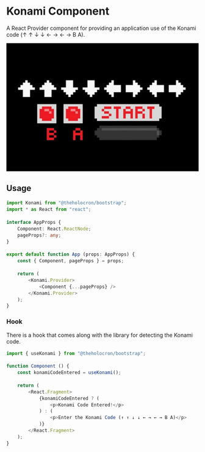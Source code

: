 # Konami Component

A React Provider component for providing an application use of the Konami code (↑ ↑ ↓ ↓ ← → ← → B A).

![konami](./konami.jpg)

## Usage

```typescript
import Konami from "@theholocron/bootstrap";
import * as React from "react";

interface AppProps {
    Component: React.ReactNode;
    pageProps?: any;
}

export default function App (props: AppProps) {
    const { Component, pageProps } = props;

    return (
        <Konami.Provider>
            <Component {...pageProps} />
        </Konami.Provider>
    );
}
```

### Hook

There is a hook that comes along with the library for detecting the Konami code.

```typescript
import { useKonami } from "@theholocron/bootstrap";

function Component () {
    const konamiCodeEntered = useKonami();

    return (
        <React.Fragment>
            {konamiCodeEntered ? (
                <p>Konami Code Entered!</p>
            ) : (
                <p>Enter the Konami Code (↑ ↑ ↓ ↓ ← → ← → B A)</p>
            )}
        </React.Fragment>
    );
}
```
